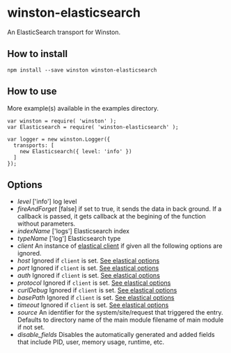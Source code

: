 # winston-elasticsearch
An ElasticSearch transport for Winston.

## How to install
    npm install --save winston winston-elasticsearch

## How to use
More example(s) available in the examples directory.

    var winston = require( 'winston' );
    var Elasticsearch = require( 'winston-elasticsearch' );

    var logger = new winston.Logger({
      transports: [
        new Elasticsearch({ level: 'info' })
      ]
    });

## Options
* *level* ['info'] log level
* *fireAndForget* [false] if set to true, it sends the data in back ground. If a callback is passed, it gets callback at the begining of the function without parameters.
* *indexName* ['logs'] Elasticsearch index
* *typeName* ['log'] Elasticsearch type
* *client* An instance of [elastical client](https://github.com/ramv/node-elastical) if given all the following options are ignored.
* *host* Ignored if `client` is set. [See elastical options](http://raw.github.com.everydayimmirror.in/ramv/node-elastical/master/docs/classes/Client.html)
* *port* Ignored if `client` is set. [See elastical options](http://raw.github.com.everydayimmirror.in/ramv/node-elastical/master/docs/classes/Client.html)
* *auth* Ignored if `client` is set. [See elastical options](http://raw.github.com.everydayimmirror.in/ramv/node-elastical/master/docs/classes/Client.html)
* *protocol* Ignored if `client` is set. [See elastical options](http://raw.github.com.everydayimmirror.in/ramv/node-elastical/master/docs/classes/Client.html)
* *curlDebug* Ignored if `client` is set. [See elastical options](http://raw.github.com.everydayimmirror.in/ramv/node-elastical/master/docs/classes/Client.html)
* *basePath* Ignored if `client` is set. [See elastical options](http://raw.github.com.everydayimmirror.in/ramv/node-elastical/master/docs/classes/Client.html)
* *timeout* Ignored if `client` is set. [See elastical options](http://raw.github.com.everydayimmirror.in/ramv/node-elastical/master/docs/classes/Client.html)
* *source* An identifier for the system/site/request that triggered the entry. Defaults to directory name of the main module filename of main module if not set.
* *disable_fields* Disables the automatically generated and added fields that include PID, user, memory usage, runtime, etc.
